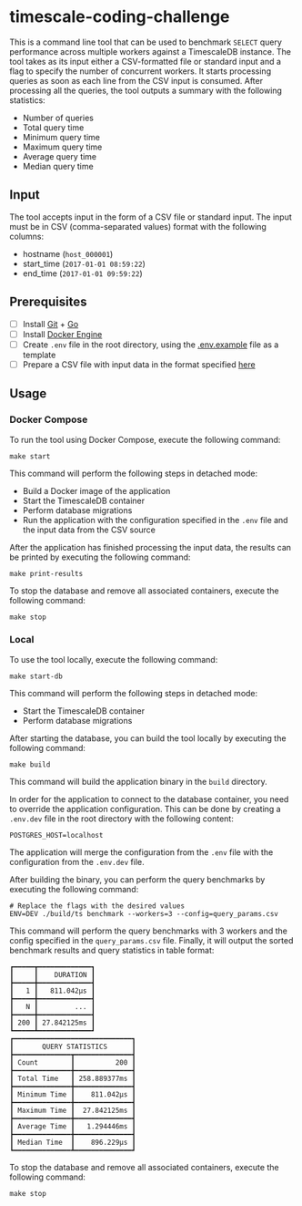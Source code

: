 # timescale-coding-challenge
This is a command line tool that can be used to benchmark `SELECT` query performance across multiple workers against a
TimescaleDB instance. The tool takes as its input either a CSV-formatted file or standard input and a flag to specify
the number of concurrent workers. It starts processing queries as soon as each line from the CSV input is consumed.
After processing all the queries, the tool outputs a summary with the following statistics:
- Number of queries
- Total query time
- Minimum query time
- Maximum query time
- Average query time
- Median query time

## Input
The tool accepts input in the form of a CSV file or standard input. The input must be in CSV (comma-separated values)
format with the following columns:
- hostname (`host_000001`)
- start_time (`2017-01-01 08:59:22`)
- end_time (`2017-01-01 09:59:22`)

## Prerequisites
- [ ] Install [Git](https://git-scm.com/downloads) + [Go](https://go.dev/doc/install)
- [ ] Install [Docker Engine](https://docs.docker.com/engine/install)
- [ ] Create `.env` file in the root directory, using the [.env.example](.env.example) file as a template
- [ ] Prepare a CSV file with input data in the format specified [here](#input)

## Usage
### Docker Compose
To run the tool using Docker Compose, execute the following command:
```
make start
```
This command will perform the following steps in detached mode:
- Build a Docker image of the application
- Start the TimescaleDB container
- Perform database migrations
- Run the application with the configuration specified in the `.env` file and the input data from the CSV source

After the application has finished processing the input data, the results can be printed by executing the following command:
```
make print-results
```

To stop the database and remove all associated containers, execute the following command:
```
make stop
```

### Local
To use the tool locally, execute the following command:
```
make start-db
```
This command will perform the following steps in detached mode:
- Start the TimescaleDB container
- Perform database migrations

After starting the database, you can build the tool locally by executing the following command:
```
make build
```
This command will build the application binary in the `build` directory.

In order for the application to connect to the database container, you need to override the application configuration.
This can be done by creating a `.env.dev` file in the root directory with the following content:
```
POSTGRES_HOST=localhost
```
The application will merge the configuration from the `.env` file with the configuration from the `.env.dev` file.

After building the binary, you can perform the query benchmarks by executing the following command:
```
# Replace the flags with the desired values
ENV=DEV ./build/ts benchmark --workers=3 --config=query_params.csv
```
This command will perform the query benchmarks with 3 workers and the config specified in the `query_params.csv` file.
Finally, it will output the sorted benchmark results and query statistics in table format:
```
┏━━━━━┳━━━━━━━━━━━━━┓
┃     ┃    DURATION ┃
┣━━━━━╋━━━━━━━━━━━━━┫
┃   1 ┃   811.042µs ┃
┣━━━━━╋━━━━━━━━━━━━━┫
┃   N ┃         ... ┃
┣━━━━━╋━━━━━━━━━━━━━┫
┃ 200 ┃ 27.842125ms ┃
┗━━━━━┻━━━━━━━━━━━━━┛
┏━━━━━━━━━━━━━━━━━━━━━━━━━━━━━┓
┃       QUERY STATISTICS      ┃
┣━━━━━━━━━━━━━━┳━━━━━━━━━━━━━━┫
┃ Count        ┃          200 ┃
┣━━━━━━━━━━━━━━╋━━━━━━━━━━━━━━┫
┃ Total Time   ┃ 258.889377ms ┃
┣━━━━━━━━━━━━━━╋━━━━━━━━━━━━━━┫
┃ Minimum Time ┃    811.042µs ┃
┣━━━━━━━━━━━━━━╋━━━━━━━━━━━━━━┫
┃ Maximum Time ┃  27.842125ms ┃
┣━━━━━━━━━━━━━━╋━━━━━━━━━━━━━━┫
┃ Average Time ┃   1.294446ms ┃
┣━━━━━━━━━━━━━━╋━━━━━━━━━━━━━━┫
┃ Median Time  ┃    896.229µs ┃
┗━━━━━━━━━━━━━━┻━━━━━━━━━━━━━━┛
```

To stop the database and remove all associated containers, execute the following command:
```
make stop
```

